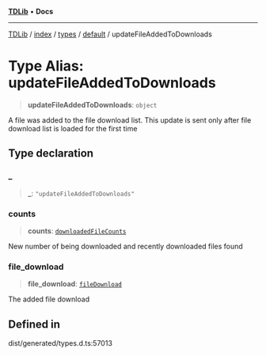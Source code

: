 [**TDLib**](../../../../../../README.md) • **Docs**

***

[TDLib](../../../../../../modules.md) / [index](../../../../../README.md) / [types](../../../README.md) / [default](../README.md) / updateFileAddedToDownloads

# Type Alias: updateFileAddedToDownloads

> **updateFileAddedToDownloads**: `object`

A file was added to the file download list. This update is sent only after file download list is loaded for the first time

## Type declaration

### \_

> **\_**: `"updateFileAddedToDownloads"`

### counts

> **counts**: [`downloadedFileCounts`](downloadedFileCounts.md)

New number of being downloaded and recently downloaded files found

### file\_download

> **file\_download**: [`fileDownload`](fileDownload.md)

The added file download

## Defined in

dist/generated/types.d.ts:57013
